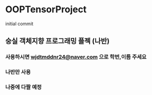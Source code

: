 # OOPTensorProject
initial commit
## 숭실 객체지향 프로그래밍 플젝 (나반)
### 사용하시면 wjdtmddnr24@naver.com 으로 학번,이름 주세요
### 나반만 사용
### 나중에 다짤 예정
